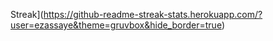 
Streak](https://github-readme-streak-stats.herokuapp.com/?user=ezassaye&theme=gruvbox&hide_border=true)
